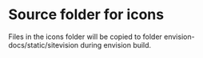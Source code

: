 # Source folder for icons

Files in the icons folder will be copied to folder
envision-docs/static/sitevision during envision build.
